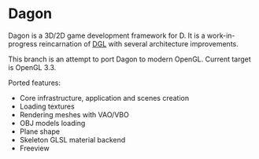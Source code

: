 Dagon
=====
Dagon is a 3D/2D game development framework for D. It is a work-in-progress reincarnation of [DGL](https://github.com/gecko0307/dgl) with several architecture improvements. 

This branch is an attempt to port Dagon to modern OpenGL. Current target is OpenGL 3.3.

Ported features:
* Core infrastructure, application and scenes creation
* Loading textures
* Rendering meshes with VAO/VBO
* OBJ models loading
* Plane shape
* Skeleton GLSL material backend
* Freeview
